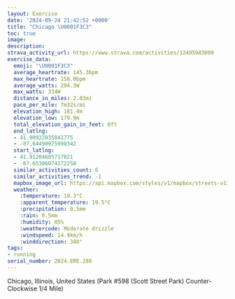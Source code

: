 ```yaml
---
layout: Exercise
date: '2024-09-24 21:42:52 +0000'
title: "Chicago \U0001F3C3"
toc: true
image:
description:
strava_activity_url: https://www.strava.com/activities/12495983099
exercise_data:
  emoji: "\U0001F3C3"
  average_heartrate: 145.3bpm
  max_heartrate: 158.0bpm
  average_watts: 294.3W
  max_watts: 334W
  distance_in_miles: 2.03mi
  pace_per_mile: 7m32s/mi
  elevation_high: 181.4m
  elevation_low: 179.9m
  total_elevation_gain_in_feet: 0ft
  end_latlng:
  - 41.90922835841775
  - -87.64490975998342
  start_latlng:
  - 41.91204685717821
  - -87.65306074172258
  similar_activities_count: 6
  similar_activities_trend: -1
  mapbox_image_url: https://api.mapbox.com/styles/v1/mapbox/streets-v11/static/path-5+787af2-1.0(i%7Bx~Flk~uODqACYGQBOFMt%40%7D%40p%40wADSVKFM%40I%40yAIwABcEAoEBoCGkLTOVKRAR%40ZCl%40B),pin-s-s+e5b22e(-87.65127,41.91173),pin-s-f+89ae00(-87.64355,41.91022999999998)/auto/800x800?access_token=pk.eyJ1Ijoiam9zaGJlY2ttYW4iLCJhIjoiY205eWR2aDd1MWZ6djJrbXc4a3M0bWZleiJ9.XiG9OWkNcZk2QzjJbxLB4A
  weather:
    :temperature: 19.3°C
    :apparent_temperature: 19.5°C
    :precipitation: 0.5mm
    :rain: 0.5mm
    :humidity: 85%
    :weathercode: Moderate drizzle
    :windspeed: 14.9km/h
    :winddirection: 340°
tags:
- running
serial_number: 2024.ERE.288
---
```

Chicago, Illinois, United States (Park #598 (Scott Street Park) Counter-Clockwise 1/4 Mile)
